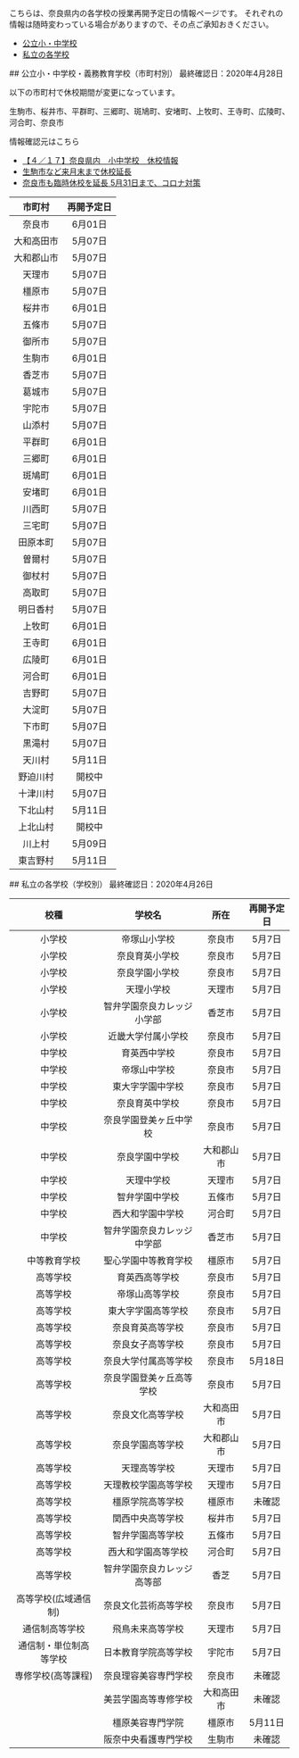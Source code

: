 こちらは、奈良県内の各学校の授業再開予定日の情報ページです。
それぞれの情報は随時変わっている場合がありますので、その点ご承知おきください。

- <a href="#kouritsu">公立小・中学校</a>
- <a href="#shiritsu">私立の各学校</a>

<a name="kouritsu">
## 公立小・中学校・義務教育学校（市町村別）
最終確認日：2020年4月28日

以下の市町村で休校期間が変更になっています。

生駒市、桜井市、平群町、三郷町、斑鳩町、安堵町、上牧町、王寺町、広陵町、河合町、奈良市

情報確認元はこちら
<ul>
	<li>
		<a href="https://this.kiji.is/623823532359320673?c=476913576246887521" target="_blank">【４／１７】奈良県内　小中学校　休校情報</a>
	</li>
	<li>
		<a href="https://www3.nhk.or.jp/lnews/nara/20200424/2050004288.html" target="_blank">生駒市など来月末まで休校延長</a>
	</li>
	<li>
		<a href="https://www.msn.com/ja-jp/news/national/%E5%A5%88%E8%89%AF%E5%B8%82%E3%82%82%E8%87%A8%E6%99%82%E4%BC%91%E6%A0%A1%E3%82%92%E5%BB%B6%E9%95%B7-5%E6%9C%8831%E6%97%A5%E3%81%BE%E3%81%A7-%E3%82%B3%E3%83%AD%E3%83%8A%E5%AF%BE%E7%AD%96/ar-BB13imbn?ocid=msedgdhp" target="_blank">奈良市も臨時休校を延長 5月31日まで、コロナ対策 </a>
	</li>
</ul>

|市町村|再開予定日|
|:--:|:--:|
|奈良市|6月01日|
|大和高田市|5月07日|
|大和郡山市|5月07日|
|天理市|5月07日|
|橿原市|5月07日|
|桜井市|6月01日|
|五條市|5月07日|
|御所市|5月07日|
|生駒市|6月01日|
|香芝市|5月07日|
|葛城市|5月07日|
|宇陀市|5月07日|
|山添村|5月07日|
|平群町|6月01日|
|三郷町|6月01日|
|斑鳩町|6月01日|
|安堵町|6月01日|
|川西町|5月07日|
|三宅町|5月07日|
|田原本町|5月07日|
|曽爾村|5月07日|
|御杖村|5月07日|
|高取町|5月07日|
|明日香村|5月07日|
|上牧町|6月01日|
|王寺町|6月01日|
|広陵町|6月01日|
|河合町|6月01日|
|吉野町|5月07日|
|大淀町|5月07日|
|下市町|5月07日|
|黒滝村|5月07日|
|天川村|5月11日|
|野迫川村|開校中|
|十津川村|5月07日|
|下北山村|5月11日|
|上北山村|開校中|
|川上村|5月09日|
|東吉野村|5月11日|

<a name="shiritsu">
## 私立の各学校（学校別）
最終確認日：2020年4月26日

|校種|学校名|所在|再開予定日|
|:--:|:--:|:--:|:--:|
|小学校|帝塚山小学校|奈良市|5月7日|
|小学校|奈良育英小学校|奈良市|5月7日|
|小学校|奈良学園小学校|奈良市|5月7日|
|小学校|天理小学校|天理市|5月7日|
|小学校|智弁学園奈良カレッジ小学部|香芝市|5月7日|
|小学校|近畿大学付属小学校|奈良市|5月7日|
|中学校|育英西中学校|奈良市|5月7日|
|中学校|帝塚山中学校|奈良市|5月7日|
|中学校|東大字学園中学校|奈良市|5月7日|
|中学校|奈良育英中学校|奈良市|5月7日|
|中学校|奈良学園登美ヶ丘中学校|奈良市|5月7日|
|中学校|奈良学園中学校|大和郡山市|5月7日|
|中学校|天理中学校|天理市|5月7日|
|中学校|智弁学園中学校|五條市|5月7日|
|中学校|西大和学園中学校|河合町|5月7日|
|中学校|智弁学園奈良カレッジ中学部|香芝市|5月7日|
|中等教育学校|聖心学園中等教育学校|橿原市|5月7日|
|高等学校|育英西高等学校|奈良市|5月7日|
|高等学校|帝塚山高等学校|奈良市|5月7日|
|高等学校|東大字学園高等学校|奈良市|5月7日|
|高等学校|奈良育英高等学校|奈良市|5月7日|
|高等学校|奈良女子高等学校|奈良市|5月7日|
|高等学校|奈良大学付属高等学校|奈良市|5月18日|
|高等学校|奈良学園登美ヶ丘高等学校|奈良市|5月7日|
|高等学校|奈良文化高等学校|大和高田市|5月7日|
|高等学校|奈良学園高等学校|大和郡山市|5月7日|
|高等学校|天理高等学校|天理市|5月7日|
|高等学校|天理教校学園高等学校|天理市|5月7日|
|高等学校|橿原学院高等学校|橿原市|未確認|
|高等学校|関西中央高等学校|桜井市|5月7日|
|高等学校|智弁学園高等学校|五條市|5月7日|
|高等学校|西大和学園高等学校|河合町|5月7日|
|高等学校|智弁学園奈良カレッジ高等部|香芝|5月7日|
|高等学校(広域通信制)|奈良文化芸術高等学校|奈良市|5月7日|
|通信制高等学校|飛鳥未来高等学校|天理市|5月7日|
|通信制・単位制高等学校|日本教育学院高等学校|宇陀市|5月7日|
|専修学校(高等課程)|奈良理容美容専門学校|奈良市|未確認|
||美芸学園高等専修学校|大和高田市|未確認|
||橿原美容専門学院|橿原市|5月11日|
||阪奈中央看護専門学校|生駒市|未確認|